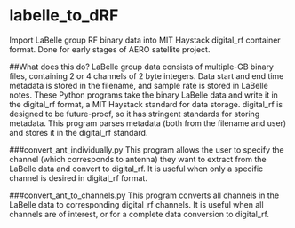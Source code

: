 # labelle_to_dRF
Import LaBelle group RF binary data into MIT Haystack digital_rf container format.
Done for early stages of AERO satellite project.

##What does this do?
LaBelle group data consists of multiple-GB binary files, containing 2 or 4 channels of 2 byte integers. Data start and end time metadata is stored in the filename, and sample rate is stored in LaBelle notes.
These Python programs take the binary LaBelle data and write it in the digital_rf format, a MIT Haystack standard for data storage.
digital_rf is designed to be future-proof, so it has stringent standards for storing metadata. This program parses metadata (both from the filename and user) and stores it in the digital_rf standard.

###convert_ant_individually.py
This program allows the user to specify the channel (which corresponds to antenna) they want to extract from the LaBelle data and convert to digital_rf. It is useful when only a specific channel is desired in digital_rf format.

###convert_ant_to_channels.py
This program converts all channels in the LaBelle data to corresponding digital_rf channels. It is useful when all channels are of interest, or for a complete data conversion to digital_rf.
